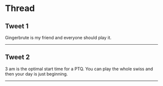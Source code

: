 # Thread

## Tweet 1

Gingerbrute is my friend and everyone should play it.

---

## Tweet 2

3 am is the optimal start time for a PTQ. You can play the whole swiss and then your day is just beginning.

---

